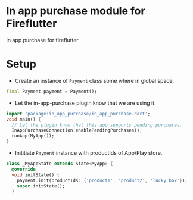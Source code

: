 # In app purchase module for Fireflutter

In app purchase for fireflutter

# Setup

- Create an instance of `Payment` class some where in global space.

```dart
final Payment payment = Payment();
```

- Let the in-app-purchase plugin know that we are using it.

```dart
import 'package:in_app_purchase/in_app_purchase.dart';
void main() {
  // Let the plugin know that this app supports pending purchases.
  InAppPurchaseConnection.enablePendingPurchases();
  runApp(MyApp());
}
```

- Inititiate `Payment` instance with productIds of App/Play store.

```dart
class _MyAppState extends State<MyApp> {
  @override
  void initState() {
    payment.init(productIds: {'product1', 'product2', 'lucky_box'});
    super.initState();
  }
```
